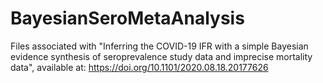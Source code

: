 # BayesianSeroMetaAnalysis
Files associated with "Inferring the COVID-19 IFR with a simple Bayesian evidence synthesis of seroprevalence study data and imprecise mortality data", available at: https://doi.org/10.1101/2020.08.18.20177626
